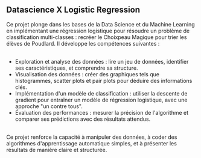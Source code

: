 <h2>Datascience X Logistic Regression</h2>

Ce projet plonge dans les bases de la Data Science et du Machine Learning en implémentant une régression logistique pour résoudre un problème de classification multi-classes : recréer le Choixpeau Magique pour trier les élèves de Poudlard. Il développe les compétences suivantes :
</br>
</br>
<ul>
<li>Exploration et analyse des données : lire un jeu de données, identifier ses caractéristiques, et comprendre sa structure.</li>
<li>Visualisation des données : créer des graphiques tels que histogrammes, scatter plots et pair plots pour déduire des informations clés.</li>
<li>Implémentation d'un modèle de classification : utiliser la descente de gradient pour entraîner un modèle de régression logistique, avec une approche "un contre tous".</li>
<li>Évaluation des performances : mesurer la précision de l'algorithme et comparer ses prédictions avec des résultats attendus.</li>
</ul>
<br>
Ce projet renforce la capacité à manipuler des données, à coder des algorithmes d'apprentissage automatique simples, et à présenter les résultats de manière claire et structurée.
